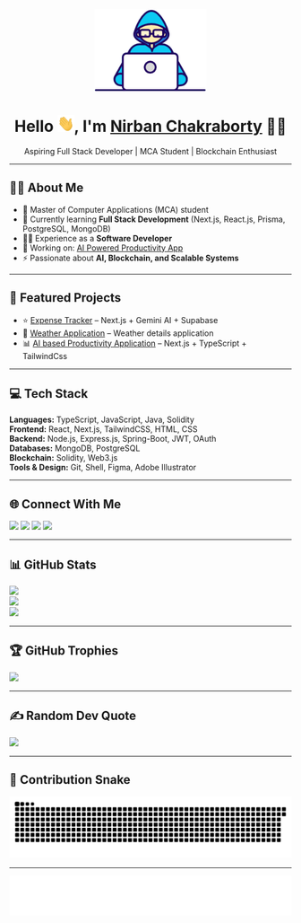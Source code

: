 <p align="center">
  <img src="./images/Developer.gif" width="200px">
</p>

<h1 align="center"> 
  Hello <img src="./images/Hi.gif" width="30px" height="30px">, I'm 
  <a href="https://nirban-chakraborty.netlify.app" target="_blank">Nirban Chakraborty</a> 👨‍💻
</h1>

<p align="center">
  Aspiring Full Stack Developer | MCA Student | Blockchain Enthusiast
</p>

---

## 👨‍💻 About Me
- 🔭 Master of Computer Applications (MCA) student  
- 🌱 Currently learning **Full Stack Development** (Next.js, React.js, Prisma, PostgreSQL, MongoDB)  
- 🧑‍💻 Experience as a **Software Developer**  
- 🎯 Working on: [AI Powered Productivity App](https://github.com/nirban256/ai_powered_productivity_app)  
- ⚡ Passionate about **AI, Blockchain, and Scalable Systems**

---

## 🚀 Featured Projects
- ⭐ [Expense Tracker](https://expense-tracker-phi-wine.vercel.app/) – Next.js + Gemini AI + Supabase  
- 🌅 [Weather Application](https://klimatee.vercel.app/) – Weather details application  
- 📊 [AI based Productivity Application](https://ai-powered-productivity-app.vercel.app/) – Next.js + TypeScript + TailwindCss  

---

## 💻 Tech Stack
**Languages:** TypeScript, JavaScript, Java, Solidity  
**Frontend:** React, Next.js, TailwindCSS, HTML, CSS  
**Backend:** Node.js, Express.js, Spring-Boot, JWT, OAuth  
**Databases:** MongoDB, PostgreSQL  
**Blockchain:** Solidity, Web3.js  
**Tools & Design:** Git, Shell, Figma, Adobe Illustrator  

---

## 🌐 Connect With Me
<p align="left">
<a href="https://linkedin.com/in/nirban-chakraborty" target="_blank"><img src="https://skillicons.dev/icons?i=linkedin" height="48"/></a>
<a href="mailto:nirban256@gmail.com" target="_blank"><img src="https://skillicons.dev/icons?i=gmail" height="48"/></a>
<a href="https://leetcode.com/u/challenger882" target="_blank"><img src="https://img.icons8.com/external-tal-revivo-color-tal-revivo/48/external-level-up-your-coding-skills-and-quickly-land-a-job-logo-color-tal-revivo.png"/></a>
<a href="https://codeforces.com/profile/nirban256" target="_blank"><img src="https://img.icons8.com/external-tal-revivo-color-tal-revivo/48/external-codeforces-programming-competitions-and-contests-programming-community-logo-color-tal-revivo.png"/></a>
</p>

---

## 📊 GitHub Stats
![](https://github-readme-stats.vercel.app/api?username=nirban256&theme=dark&hide_border=false&include_all_commits=true&count_private=false)<br/>
![](https://github-readme-streak-stats.herokuapp.com/?user=nirban256&theme=dark&hide_border=false)<br/>
![](https://github-readme-stats.vercel.app/api/top-langs/?username=nirban256&theme=dark&hide_border=false&layout=compact)

---

## 🏆 GitHub Trophies
![](https://github-profile-trophy.vercel.app/?username=nirban256&theme=radical&no-frame=false&no-bg=true&margin-w=4)

---

## ✍️ Random Dev Quote
![](https://quotes-github-readme.vercel.app/api?type=horizontal&theme=radical)

---

## 🐍 Contribution Snake
![GitHub Snake](https://raw.githubusercontent.com/nirban256/nirban256/output/snake.svg)

---

<p align="center">
  <img align="center" height="70" alt="Thanks" width="100%" src="./images/marquee.svg"/>
</p>
